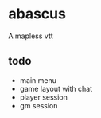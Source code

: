 # abascus

A mapless vtt

## todo

- main menu
- game layout with chat
- player session
- gm session